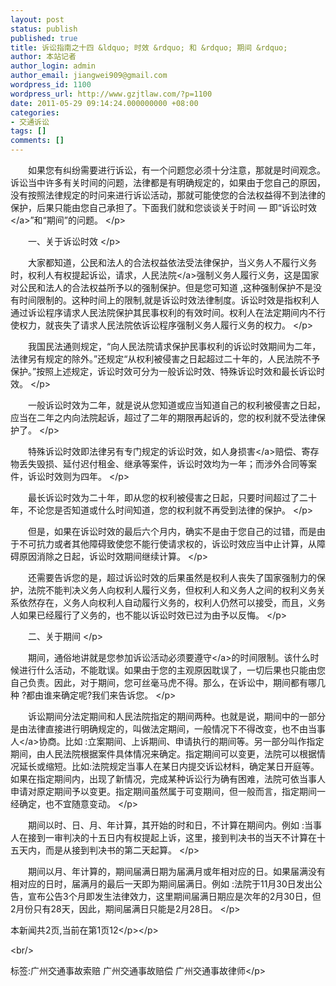 ```yaml
---
layout: post
status: publish
published: true
title: 诉讼指南之十四 &ldquo; 时效 &rdquo; 和 &rdquo; 期间 &rdquo;
author: 本站记者
author_login: admin
author_email: jiangwei909@gmail.com
wordpress_id: 1100
wordpress_url: http://www.gzjtlaw.com/?p=1100
date: 2011-05-29 09:14:24.000000000 +08:00
categories:
- 交通诉讼
tags: []
comments: []
---
```

<p><p>　　如果您有纠纷需要进行诉讼，有一个问题您必须十分注意，那就是时间观念。诉讼当中许多有关时间的问题，法律都是有明确规定的，如果由于您自己的原因，没有按照法律规定的时问来进行诉讼活动，那就可能使您的合法权益得不到法律的保护，后果只能由您自己承担了。下面我们就和您谈谈关于时间 &mdash; 即&ldquo;<a>诉讼时效<&#47;a>&rdquo;和&ldquo;期间&rdquo;的问题。 <&#47;p><p>　　一、关于诉讼时效 <&#47;p><p>　　大家都知道，公民和法人的合法权益依法受法律保护，当义务人不履行义务时，权利人有权提起诉讼，请求，<a>人民法院<&#47;a>强制义务人履行义务，这是国家对公民和法人的合法权益所予以的强制保护。但是您可知道 ,这种强制保护不是没有时间限制的。这种时间上的限制,就是诉讼时效法律制度。诉讼时效是指权利人通过诉讼程序请求人民法院保护其民事权利的有效时间。权利人在法定期间内不行使权力，就丧失了请求人民法院依诉讼程序强制义务人履行义务的权力。 <&#47;p><p>　　我国民法通则规定，&ldquo;向人民法院请求保护民事权利的诉讼时效期间为二年，法律另有规定的除外。&rdquo;还规定&ldquo;从权利被侵害之日起超过二十年的，人民法院不予保护。&rdquo;按照上述规定，诉讼时效可分为一般诉讼时效、特殊诉讼时效和最长诉讼时效。 <&#47;p><p>　　一般诉讼时效为二年，就是说从您知道或应当知道自己的权利被侵害之日起，应当在二年之内向法院起诉，超过了二年的期限再起诉的，您的权利就不受法律保护了。 <&#47;p><p>　　特殊诉讼时效即法律另有专门规定的诉讼时效，如<a>人身损害<&#47;a>赔偿、寄存物丢失毁损、延付迟付租金、继承等案件，诉讼时效均为一年；而涉外合同等案件，诉讼时效则为四年。 <&#47;p><p>　　最长诉讼时效为二十年，即从您的权利被侵害之日起，只要时间超过了二十年，不论您是否知道或什么时间知道，您的权利就不再受到法律的保护。 <&#47;p><p>　　但是，如果在诉讼时效的最后六个月内，确实不是由于您自己的过错，而是由于不可抗力或者其他障碍致使您不能行使请求权的，诉讼时效应当中止计算，从障碍原因消除之日起，诉讼时效期间继续计算。 <&#47;p><p>　　还需要告诉您的是，超过诉讼时效的后果虽然是权利人丧失了国家强制力的保护，法院不能判决义务人向权利人履行义务，但权利人和义务人之间的权利义务关系依然存在，义务人向权利人自动履行义务的，权利人仍然可以接受，而且，义务人如果已经履行了义务的，也不能以诉讼时效已过为由予以反悔。 <&#47;p><p>　　二、关于期间 <&#47;p><p>　　期间，通俗地讲就是您参加诉讼活动必须要<a>遵守<&#47;a>的时间限制。该什么时候进行什么活动，不能耽误。如果由于您的主观原因耽误了，一切后果也只能由您自己负责。因此，对于期间，您可丝毫马虎不得。那么，在诉讼中，期间都有哪几种 ?都由谁来确定呢?我们来告诉您。 <&#47;p><p>　　诉讼期间分法定期间和人民法院指定的期间两种。也就是说，期间中的一部分是由法律直接进行明确规定的，叫做法定期间，一般情况下不得改变，也不由<a>当事人<&#47;a>协商。比如 :立案期间、上诉期间、申请执行的期间等。另一部分叫作指定期间，由人民法院根据案件具体情况来确定。指定期间可以变更，法院可以根据情况延长或缩短。比如:法院规定当事人在某日内提交诉讼材料，确定某日开庭等。如果在指定期间内，出现了新情况，完成某种诉讼行为确有困难，法院可依当事人申请对原定期间予以变更。指定期间虽然属于可变期间，但一般而言，指定期间一经确定，也不宜随意变动。 <&#47;p><p>　　期间以时、日、月、年计算，其开始的时和日，不计算在期间内。例如 :当事人在接到一审判决的十五日内有权提起上诉，这里，接到判决书的当天不计算在十五天内，而是从接到判决书的第二天起算。 <&#47;p><p>　　期间以月、年计算的，期间届满日期为届满月或年相对应的日。如果届满没有相对应的日时，届满月的最后一天即为期间届满日。例如 :法院于11月30日发出公告，宣布公告3个月即发生法律效力，这里期间届满日期应是次年的2月30日，但2月份只有28天，因此，期间届满日只能是2月28日。 <&#47;p><p>本新闻共2页,当前在第1页12<&#47;p><&#47;p><br&#47;><p>标签:广州交通事故索赔 广州交通事故赔偿 广州交通事故律师<&#47;p>

